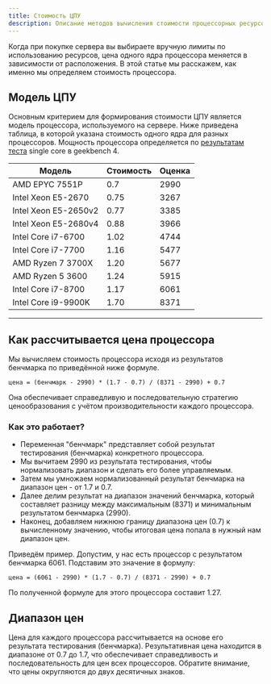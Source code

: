 ```yaml
---
title: Стоимость ЦПУ
description: Описание методов вычисления стоимости процессорных ресурсов на хостинге.
---
```


Когда при покупке сервера вы выбираете вручную лимиты по использованию ресурсов, цена одного ядра процессора меняется в зависимости от расположения. В этой статье мы расскажем, как именно мы определяем стоимость процессора.

## Модель ЦПУ

Основным критерием для формирования стоимости ЦПУ является модель процессора, используемого на сервере. Ниже приведена таблица, в которой указана стоимость одного ядра для разных процессоров. Мощность процессора определяется по [результатам теста](https://www.chaynikam.info/cpu_comparison.html) single core в geekbench 4.

| Модель | Стоимость | Оценка |
| --- | --- | --- |
| AMD EPYC 7551P | 0.7 | 2990 |
| Intel Xeon E5-2670 | 0.75 | 3267 |
| Intel Xeon E5-2650v2 | 0.77 | 3385 |
| Intel Xeon E5-2680v4 | 0.88 | 3966 |
| Intel Core i7-6700 | 1.02 | 4744 |
| Intel Core i7-7700 | 1.16 | 5477 |
| AMD Ryzen 7 3700X | 1.20 | 5677 |
| AMD Ryzen 5 3600 | 1.24 | 5915 |
| Intel Core i7-8700 | 1.17 | 6061 |
| Intel Core i9-9900K | 1.70 | 8371 |

---

## Как рассчитывается цена процессора

Мы вычисляем стоимость процессора исходя из результатов бенчмарка по приведённой ниже формуле.

```
цена = (бенчмарк - 2990) * (1.7 - 0.7) / (8371 - 2990) + 0.7
```

Она обеспечивает справедливую и последовательную стратегию ценообразования с учётом производительности каждого процессора.

### Как это работает?

- Переменная "бенчмарк" представляет собой результат тестирования (бенчмарка) конкретного процессора.
- Мы вычитаем 2990 из результата тестирования, чтобы нормализовать диапазон и сделать его более управляемым.
- Затем мы умножаем нормализованный результат бенчмарка на диапазон цен - от 1.7 и 0.7.
- Далее делим результат на диапазон значений бенчмарка, который составляет разницу между максимальным (8371) и минимальным результатом бенчмарка (2990).
- Наконец, добавляем нижнюю границу диапазона цен (0.7) к вычисленному значению, чтобы итоговая цена попала в нужный нам диапазон цен.

Приведём пример. Допустим, у нас есть процессор с результатом бенчмарка 6061. Подставим это значение в формулу:

```
цена = (6061 - 2990) * (1.7 - 0.7) / (8371 - 2990) + 0.7
```

По полученной формуле для этого процессора составит 1.27.

## Диапазон цен

Цена для каждого процессора рассчитывается на основе его результата тестирования (бенчмарка). Результативная цена находится в диапазоне от 0.7 до 1.7, что обеспечивает справедливость и последовательность для цен всех процессоров. Обратите внимание, что цены округляются до двух десятичных знаков.
